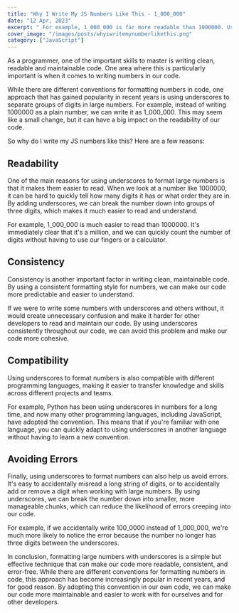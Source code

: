 ```yaml
---
title: "Why I Write My JS Numbers Like This - 1_000_000"
date: "12 Apr, 2023"
excerpt: " For example, 1_000_000 is far more readable than 1000000. Using underscores to separate groups of three digits helps us quickly determine that the number is in the millions, and how many digits are in the number without the need for a calculator."
cover_image: "/images/posts/whyiwritemynumberlikethis.png"
category: ["JavaScript"]
---
```


As a programmer, one of the important skills to master is writing clean, readable and maintainable code. One area where this is particularly important is when it comes to writing numbers in our code.

While there are different conventions for formatting numbers in code, one approach that has gained popularity in recent years is using underscores to separate groups of digits in large numbers. For example, instead of writing 1000000 as a plain number, we can write it as 1_000_000. This may seem like a small change, but it can have a big impact on the readability of our code.

So why do I write my JS numbers like this? Here are a few reasons:

## Readability

One of the main reasons for using underscores to format large numbers is that it makes them easier to read. When we look at a number like 1000000, it can be hard to quickly tell how many digits it has or what order they are in. By adding underscores, we can break the number down into groups of three digits, which makes it much easier to read and understand.

For example, 1_000_000 is much easier to read than 1000000. It's immediately clear that it's a million, and we can quickly count the number of digits without having to use our fingers or a calculator.

## Consistency

Consistency is another important factor in writing clean, maintainable code. By using a consistent formatting style for numbers, we can make our code more predictable and easier to understand.

If we were to write some numbers with underscores and others without, it would create unnecessary confusion and make it harder for other developers to read and maintain our code. By using underscores consistently throughout our code, we can avoid this problem and make our code more cohesive.

## Compatibility

Using underscores to format numbers is also compatible with different programming languages, making it easier to transfer knowledge and skills across different projects and teams.

For example, Python has been using underscores in numbers for a long time, and now many other programming languages, including JavaScript, have adopted the convention. This means that if you're familiar with one language, you can quickly adapt to using underscores in another language without having to learn a new convention.

## Avoiding Errors

Finally, using underscores to format numbers can also help us avoid errors. It's easy to accidentally misread a long string of digits, or to accidentally add or remove a digit when working with large numbers. By using underscores, we can break the number down into smaller, more manageable chunks, which can reduce the likelihood of errors creeping into our code.

For example, if we accidentally write 100_0000 instead of 1_000_000, we're much more likely to notice the error because the number no longer has three digits between the underscores.

In conclusion, formatting large numbers with underscores is a simple but effective technique that can make our code more readable, consistent, and error-free. While there are different conventions for formatting numbers in code, this approach has become increasingly popular in recent years, and for good reason. By adopting this convention in our own code, we can make our code more maintainable and easier to work with for ourselves and for other developers.
